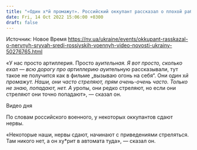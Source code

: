 ```yaml
---
title: "«Один х*й промажут». Российский оккупант рассказал о плохой работе артиллерии в армии РФ и нервных срывах среди военных — перехват ГУР"
date: Fri, 14 Oct 2022 15:06:00 +0300
draft: false
---
```

Источник: Новое Время https://nv.ua/ukraine/events/okkupant-rasskazal-o-nervnyh-sryvah-sredi-rossiyskih-voennyh-video-novosti-ukrainy-50276765.html


«У нас просто артиллерия. Просто а*уительная. Я вот просто, сколько ехал — всю дорогу про артиллерию а*уительную рассказывали, тут такое не получится как в фильме „вызываю огонь на себя“. Они один х*й промажут. Наши, они часто стреляют, прям очень-очень часто. Только не знаю, попадают, нет. А у*ропы, они редко стреляют, но если они стреляют они точно попадают», — сказал он.

 Видео дня   

По словам российского военного, у некоторых оккупантов сдают нервы.

«Некоторые наши, нервы сдают, начинают с приведениями стреляться. Там никого нет, а он ху*рит в автомата туда», — сказал он.
